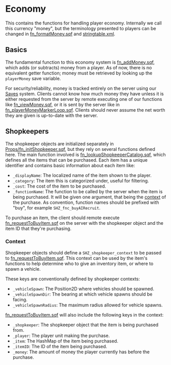 # Economy

This contains the functions for handling player economy. Internally we call
this currency "money", but the terminology presented to players can be changed
in [fn_formatMoney.sqf] and [stringtable.xml].

## Basics

The fundamental function to this economy system is [fn_addMoney.sqf],
which adds (or subtracts) money from a player. As of now, there is no
equivalent getter function; money must be retrieved by looking up the
`playerMoney` save variable.

For security/reliability, money is tracked entirely on the server using
our [Saves] system. Clients cannot know how much money they have unless it
is either requested from the server by remote executing one of our functions
like [fn_viewMoney.sqf], or it is sent by the server like in [fn_playerMoneyMarkerLoop.sqf].
Clients should never assume the net worth they are given is up-to-date with
the server.

## Shopkeepers

The shopkeeper objects are initialized separately in [Props/fn_initShopkeeper.sqf],
but they rely on several functions defined here. The main function involved
is [fn_lookupShopkeeperCatalog.sqf], which defines all the items that can
be purchased. Each item has a unique identifier and contains basic information
about each item like:

- `_displayName`:
    The localized name of the item shown to the player.
- `_category`:
    The item this is categorized under, useful for filtering.
- `_cost`:
    The cost of the item to be purchased.
- `_functionName`:
    The function to be called by the server when the item is being purchased.
    It will be given one argument, that being the [context](#context) of the
    purchase.
    As convention, function names should be prefixed with "buy", for example
    `SHZ_fnc_buyAIRecruit`.

To purchase an item, the client should remote execute [fn_requestToBuyItem.sqf]
on the server with the shopkeeper object and the item ID that they're purchasing.

### Context

Shopkeeper objects should define a `SHZ_shopkeeper_context` to be passed to
[fn_requestToBuyItem.sqf]. This context can be used by the item's functions
to help determine who to give an inventory item, or where to spawn a vehicle.

These keys are conventionally defined by shopkeeper contexts:

- `_vehicleSpawn`:
    The Position2D where vehicles should be spawned.
- `_vehicleSpawnDir`:
    The bearing at which vehicle spawns should be facing.
- `_vehicleSpawnRadius`:
    The maximum radius allowed for vehicle spawns.

[fn_requestToBuyItem.sqf] will also include the following keys in the context:

- `_shopkeeper`:
    The shopkeeper object that the item is being purchased from.
- `_player`:
    The player unit making the purchase.
- `_item`:
    The HashMap of the item being purchased.
- `_itemID`:
    The ID of the item being purchased.
- `_money`:
    The amount of money the player currently has before the purchase.

[fn_formatMoney.sqf]: ../Helpers/fn_formatMoney.sqf
[stringtable.xml]: ../../stringtable.xml
[fn_addMoney.sqf]: fn_addMoney.sqf
[Saves]: ../Saves/
[fn_viewMoney.sqf]: fn_viewMoney.sqf
[fn_playerMoneyMarkerLoop.sqf]: ../Map/fn_playerMoneyMarkerLoop.sqf
[Props/fn_initShopkeeper.sqf]: ../Props/fn_initShopkeeper.sqf
[fn_lookupShopkeeperCatalog.sqf]: fn_lookupShopkeeperCatalog.sqf
[fn_requestToBuyItem.sqf]: fn_requestToBuyItem.sqf
